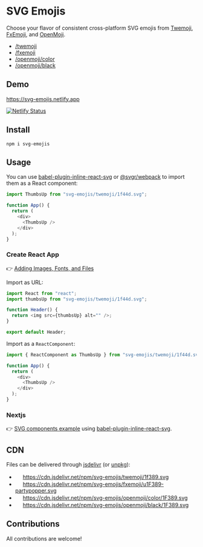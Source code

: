 # SVG Emojis

Choose your flavor of consistent cross-platform SVG emojis from [Twemoji](https://github.com/twitter/twemoji), [FxEmoji](https://github.com/mozilla/fxemoji), and [OpenMoji](https://www.openmoji.org/).

- [/twemoji](./twemoji)
- [/fxemoji](./fxemoji)
- [/openmoji/color](./openmoji/color)
- [/openmoji/black](./openmoji/black)

## Demo

https://svg-emojis.netlify.app

[![Netlify Status](https://api.netlify.com/api/v1/badges/387f0a53-f25f-409d-9dfb-3ca35c09ff8e/deploy-status)](https://app.netlify.com/sites/svg-emojis/deploys)

## Install

```
npm i svg-emojis
```

## Usage

You can use [babel-plugin-inline-react-svg](https://www.npmjs.com/package/babel-plugin-inline-react-svg) or [@svgr/webpack](https://www.npmjs.com/package/@svgr/webpack) to import them as a React component:

```js
import ThumbsUp from "svg-emojis/twemoji/1f44d.svg";

function App() {
  return (
    <div>
      <ThumbsUp />
    </div>
  );
}
```

### Create React App

👉 [Adding Images, Fonts, and Files](https://create-react-app.dev/docs/adding-images-fonts-and-files)

Import as URL:

```js
import React from "react";
import thumbsUp from "svg-emojis/twemoji/1f44d.svg";

function Header() {
  return <img src={thumbsUp} alt="" />;
}

export default Header;
```

Import as a `ReactComponent`:

```js
import { ReactComponent as ThumbsUp } from "svg-emojis/twemoji/1f44d.svg";

function App() {
  return (
    <div>
      <ThumbsUp />
    </div>
  );
}
```

### Nextjs

👉 [SVG components example](https://github.com/vercel/next.js/tree/canary/examples/svg-components) using [babel-plugin-inline-react-svg](https://www.npmjs.com/package/babel-plugin-inline-react-svg).

## CDN

Files can be delivered through [jsdelivr](https://www.jsdelivr.com/) (or [unpkg](https://unpkg.com/)):

- <img src="https://cdn.jsdelivr.net/npm/svg-emojis/twemoji/1f389.svg" width="16" /> https://cdn.jsdelivr.net/npm/svg-emojis/twemoji/1f389.svg
- <img src="https://cdn.jsdelivr.net/npm/svg-emojis/fxemoji/u1F389-partypopper.svg" width="16" /> https://cdn.jsdelivr.net/npm/svg-emojis/fxemoji/u1F389-partypopper.svg
- <img src="https://cdn.jsdelivr.net/npm/svg-emojis/openmoji/color/1F389.svg" width="16" /> https://cdn.jsdelivr.net/npm/svg-emojis/openmoji/color/1F389.svg
- <img src="https://cdn.jsdelivr.net/npm/svg-emojis/openmoji/black/1F389.svg" width="16" /> https://cdn.jsdelivr.net/npm/svg-emojis/openmoji/black/1F389.svg

## Contributions

All contributions are welcome!

